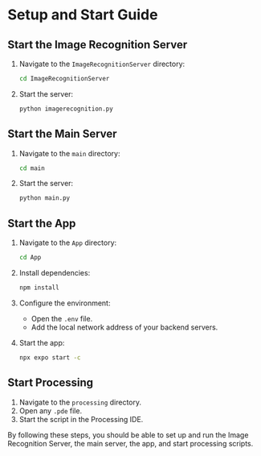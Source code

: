 
# Setup and Start Guide

## Start the Image Recognition Server

1. Navigate to the `ImageRecognitionServer` directory:
   ```bash
   cd ImageRecognitionServer
   ```

2. Start the server:
   ```bash
   python imagerecognition.py
   ```

## Start the Main Server

1. Navigate to the `main` directory:
   ```bash
   cd main
   ```

2. Start the server:
   ```bash
   python main.py
   ```

## Start the App

1. Navigate to the `App` directory:
   ```bash
   cd App
   ```

2. Install dependencies:
   ```bash
   npm install
   ```

3. Configure the environment:
   - Open the `.env` file.
   - Add the local network address of your backend servers.

4. Start the app:
   ```bash
   npx expo start -c
   ```

## Start Processing

1. Navigate to the `processing` directory.
2. Open any `.pde` file.
3. Start the script in the Processing IDE.

By following these steps, you should be able to set up and run the Image Recognition Server, the main server, the app, and start processing scripts.




